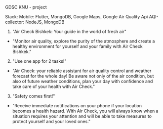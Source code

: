 GDSC KNU - project

Stack: 
  Mobile: Flutter, MongoDB, Google Maps, Google Air Quality Api
  AQI-collector: NodeJS, MongoDB

1. "Air Check Bishkek: Your guide in the world of fresh air"
- "Monitor air quality, explore the purity of the atmosphere and create a healthy environment for yourself and your family with Air Check Bishkek."

2. "Use one app for 2 tasks!"
- "Air Check: your reliable assistant for air quality control and weather forecast for the whole day! Be aware not only of the air condition, but also of future weather conditions, plan your day with confidence and take care of your health with Air Check."

3. "Safety comes first!"
- "Receive immediate notifications on your phone if your location becomes a health hazard. With Air Check, you will always know when a situation requires your attention and will be able to take measures to protect yourself and your loved ones."
